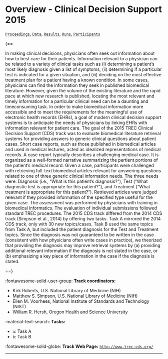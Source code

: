 # Overview - Clinical Decision Support 2015

[`Proceedings`](./proceedings.md), [`Data`](./data.md), [`Results`](./results.md), [`Runs`](./runs.md), [`Participants`](./participants.md)

{==

In making clinical decisions, physicians often seek out information about how to best care for their patients. Information relevant to a physician can be related to a variety of clinical tasks such as (i) determining a patient’s most likely diagnosis given a list of symptoms, (ii) determining if a particular test is indicated for a given situation, and (iii) deciding on the most effective treatment plan for a patient having a known condition. In some cases, physicians can find the information they seek in published biomedical literature. However, given the volume of the existing literature and the rapid pace at which new research is published, locating the most relevant and timely information for a particular clinical need can be a daunting and timeconsuming task. In order to make biomedical information more accessible and to meet the requirements for the meaningful use of electronic health records (EHRs), a goal of modern clinical decision support systems is to anticipate the needs of physicians by linking EHRs with information relevant for patient care. The goal of the 2015 TREC Clinical Decision Support (CDS) track was to evaluate biomedical literature retrieval systems for providing answers to generic clinical questions about patient cases. Short case reports, such as those published in biomedical articles and used in medical lectures, acted as idealized representations of medical records. A case report typically describes a challenging medical case. It is organized as a well-formed narrative summarizing the pertient portions of the patient’s medical record. Given a case, participants were challenged with retrieving full-text biomedical articles relevant for answering questions related to one of three generic clinical information needs. The three needs were: Diagnosis (i.e., “What is this patient’s diagnosis?”), Test (“What diagnostic test is appropriate for this patient?”), and Treatment (“What treatment is appropriate for this patient?”). Retrieved articles were judged relevant if they provided information of the specified type useful for the given case. The assessment was performed by physicians with training in biomedical informatics. The evaluation of individual submissions followed standard TREC procedures. The 2015 CDS track differed from the 2014 CDS track (Simpson et al., 2014) by offering two tasks. Task A mirrored the 2014 CDS track, only with 30 new topics/cases. Task B used the same topics from Task A, but included the patient diagnosis for the Test and Treatment topics. Since the diagnosis was not guaranteed to be written in the case (consistent with how physicians often write cases in practice), we theorized that providing the diagnosis may improve retrieval systems by (a) providing additional relevant information if the diagnosis is not stated in the case, or (b) emphasizing a key piece of information in the case if the diagnosis is stated.

==}

:fontawesome-solid-user-group: **Track coordinators:**

- Kirk Roberts, U.S. National Library of Medicine (NIH) 
- Matthew S. Simpson, U.S. National Library of Medicine (NIH) 
- Ellen M. Voorhees, National Institute of Standards and Technology (NIST) 
- William R. Hersh, Oregon Health and Science University 

:material-text-search: **Tasks:**

- `a`: Task A 
- `b`: Task B 

:fontawesome-solid-globe: **Track Web Page:** [`http://www.trec-cds.org/`](http://www.trec-cds.org/) 

---

